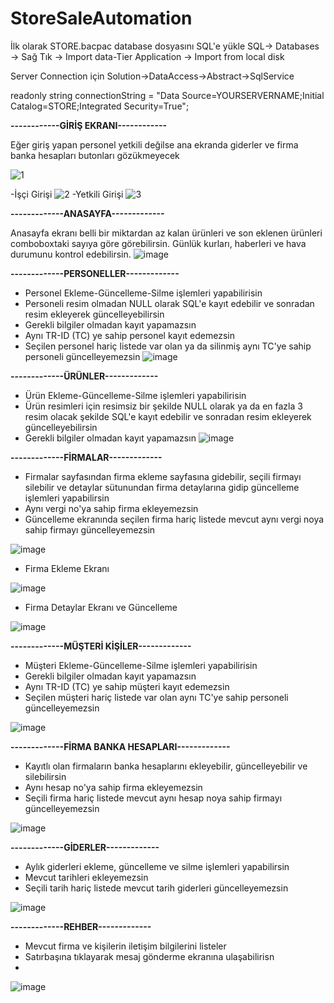 # StoreSaleAutomation

İlk olarak STORE.bacpac database dosyasını SQL'e yükle SQL-> Databases -> Sağ Tık -> Import data-Tier Application -> Import from local disk

Server Connection için Solution->DataAccess->Abstract->SqlService

readonly string connectionString = "Data Source=YOURSERVERNAME;Initial Catalog=STORE;Integrated Security=True";

**------------GİRİŞ EKRANI------------**

Eğer giriş yapan personel yetkili değilse ana ekranda giderler ve firma banka hesapları butonları gözükmeyecek

![1](https://user-images.githubusercontent.com/95411819/216808902-e0558beb-cb08-4dfd-bf2b-ec38f0d278c9.jpg)

-İşçi Girişi
![2](https://user-images.githubusercontent.com/95411819/216809912-195afdda-bde6-48a0-9719-f19696400380.jpg)
-Yetkili Girişi
![3](https://user-images.githubusercontent.com/95411819/216809914-97bd20fc-0d42-4e42-9a21-a9318a8cc412.jpg)

**-------------ANASAYFA-------------**

Anasayfa ekranı belli bir miktardan az kalan ürünleri ve son eklenen ürünleri comboboxtaki sayıya göre görebilirsin. Günlük kurları, haberleri ve hava durumunu kontrol edebilirsin.
![image](https://user-images.githubusercontent.com/95411819/216810512-44cc1fed-1bac-447e-9994-8c6f5ca4a9f4.png)

**-------------PERSONELLER-------------**

- Personel Ekleme-Güncelleme-Silme işlemleri yapabilirisin 
- Personeli resim olmadan NULL olarak SQL'e kayıt edebilir ve sonradan resim ekleyerek güncelleyebilirsin
- Gerekli bilgiler olmadan kayıt yapamazsın 
- Aynı TR-ID (TC) ye sahip personel kayıt edemezsin
- Seçilen personel hariç listede var olan ya da silinmiş aynı TC'ye sahip personeli güncelleyemezsin
![image](https://user-images.githubusercontent.com/95411819/216810569-a9dde1fc-56d7-4292-83d0-36ed9ffbcb1b.png)

**-------------ÜRÜNLER-------------**

- Ürün Ekleme-Güncelleme-Silme işlemleri yapabilirisin 
- Ürün resimleri için resimsiz bir şekilde NULL olarak ya da en fazla 3 resim olacak şekilde SQL'e kayıt edebilir ve sonradan resim ekleyerek güncelleyebilirsin
- Gerekli bilgiler olmadan kayıt yapamazsın 
![image](https://user-images.githubusercontent.com/95411819/216810774-ef741f3b-aad4-4bbe-ab2b-d3eedf507a02.png)

**-------------FİRMALAR-------------**

- Firmalar sayfasından firma ekleme sayfasına gidebilir, seçili firmayı silebilir ve detaylar sütunundan firma detaylarına gidip güncelleme işlemleri yapabilirsin
- Aynı vergi no'ya sahip firma ekleyemezsin
- Güncelleme ekranında seçilen firma hariç listede mevcut aynı vergi noya sahip firmayı güncelleyemezsin

![image](https://user-images.githubusercontent.com/95411819/216810963-3b1c1116-22eb-4987-a8e2-7aa53f4616e1.png)

- Firma Ekleme Ekranı

![image](https://user-images.githubusercontent.com/95411819/216811058-c58b2871-1ad0-4866-b59a-30f51d77784d.png)

- Firma Detaylar Ekranı ve Güncelleme

![image](https://user-images.githubusercontent.com/95411819/216811107-19fb1bc4-68c0-4c09-9a7f-f56c8fd22f5f.png)

**-------------MÜŞTERİ KİŞİLER-------------**
- Müşteri Ekleme-Güncelleme-Silme işlemleri yapabilirisin 
- Gerekli bilgiler olmadan kayıt yapamazsın 
- Aynı TR-ID (TC) ye sahip müşteri kayıt edemezsin
- Seçilen müşteri hariç listede var olan aynı TC'ye sahip personeli güncelleyemezsin

![image](https://user-images.githubusercontent.com/95411819/216811217-0da6dd44-98a3-4f8b-9be0-fa6e65e20094.png)

**-------------FİRMA BANKA HESAPLARI-------------**

- Kayıtlı olan firmaların banka hesaplarını ekleyebilir, güncelleyebilir ve silebilirsin
- Aynı hesap no'ya sahip firma ekleyemezsin
- Seçili firma hariç listede mevcut aynı hesap noya sahip firmayı güncelleyemezsin

![image](https://user-images.githubusercontent.com/95411819/216811352-932bcb89-7b29-4b0f-b050-3a3d189b7b6b.png)

**-------------GİDERLER-------------**
- Aylık giderleri ekleme, güncelleme ve silme işlemleri yapabilirsin
- Mevcut tarihleri ekleyemezsin
- Seçili tarih hariç listede mevcut tarih giderleri güncelleyemezsin

![image](https://user-images.githubusercontent.com/95411819/216811462-993c4733-1762-49f0-853c-02fca2bfefd7.png)

**-------------REHBER-------------**
- Mevcut firma ve kişilerin iletişim bilgilerini listeler
- Satırbaşına tıklayarak mesaj gönderme ekranına ulaşabilirisn
- 
![image](https://user-images.githubusercontent.com/95411819/216811755-dba31744-129e-4268-8190-5531dc087a1d.png)
